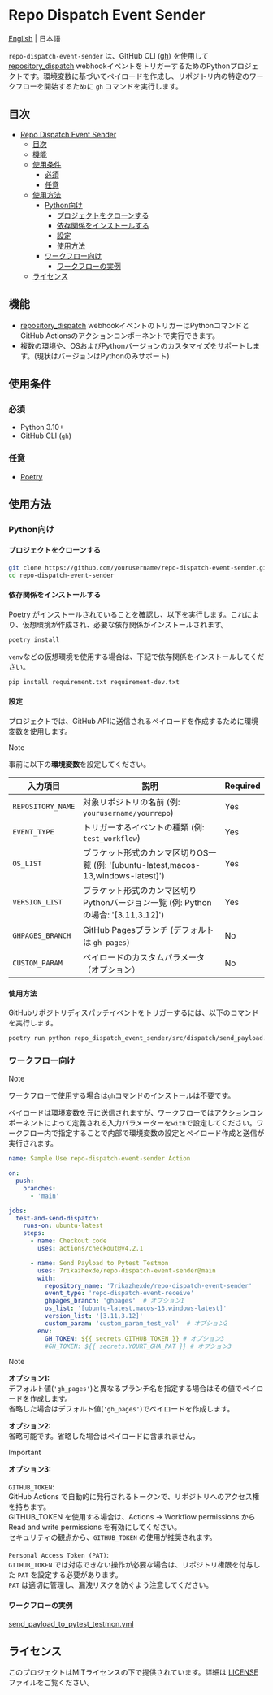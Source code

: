 # Repo Dispatch Event Sender

[English](README.md) | 日本語

`repo-dispatch-event-sender` は、GitHub CLI ([gh](https://docs.github.com/ja/github-cli/github-cli)) を使用して[repository_dispatch](https://docs.github.com/ja/actions/writing-workflows/choosing-when-your-workflow-runs/events-that-trigger-workflows#repository_dispatch) webhookイベントをトリガーするためのPythonプロジェクトです。環境変数に基づいてペイロードを作成し、リポジトリ内の特定のワークフローを開始するために `gh` コマンドを実行します。

## 目次

- [Repo Dispatch Event Sender](#repo-dispatch-event-sender)
  - [目次](#目次)
  - [機能](#機能)
  - [使用条件](#使用条件)
    - [必須](#必須)
    - [任意](#任意)
  - [使用方法](#使用方法)
    - [Python向け](#python向け)
      - [プロジェクトをクローンする](#プロジェクトをクローンする)
      - [依存関係をインストールする](#依存関係をインストールする)
      - [設定](#設定)
      - [使用方法](#使用方法-1)
    - [ワークフロー向け](#ワークフロー向け)
      - [ワークフローの実例](#ワークフローの実例)
  - [ライセンス](#ライセンス)

## 機能

- [repository_dispatch](https://docs.github.com/ja/actions/writing-workflows/choosing-when-your-workflow-runs/events-that-trigger-workflows#repository_dispatch) webhookイベントのトリガーはPythonコマンドとGitHub Actionsのアクションコンポーネントで実行できます。
- 複数の環境や、OSおよびPythonバージョンのカスタマイズをサポートします。(現状はバージョンはPythonのみサポート)

## 使用条件

### 必須

- Python 3.10+
- GitHub CLI (`gh`)

### 任意

- [Poetry](https://python-poetry.org/)

## 使用方法

### Python向け

#### プロジェクトをクローンする

```bash
git clone https://github.com/yourusername/repo-dispatch-event-sender.git
cd repo-dispatch-event-sender
```

#### 依存関係をインストールする

[Poetry](https://python-poetry.org/) がインストールされていることを確認し、以下を実行します。これにより、仮想環境が作成され、必要な依存関係がインストールされます。

```bash
poetry install
```

`venv`などの仮想環境を使用する場合は、下記で依存関係をインストールしてください。

```bash
pip install requirement.txt requirement-dev.txt
```

#### 設定

プロジェクトでは、GitHub APIに送信されるペイロードを作成するために環境変数を使用します。

> [!NOTE]
> 事前に以下の**環境変数**を設定してください。

| 入力項目           | 説明                                                                           |Required|
|-------------------|--------------------------------------------------------------------------------|--------|
| `REPOSITORY_NAME` | 対象リポジトリの名前 (例: `yourusername/yourrepo`)                              | Yes    |
| `EVENT_TYPE`      | トリガーするイベントの種類 (例: `test_workflow`)                                 | Yes    |
| `OS_LIST`         | ブラケット形式のカンマ区切りOS一覧 (例: '[ubuntu-latest,macos-13,windows-latest]') | Yes    |
| `VERSION_LIST` | ブラケット形式のカンマ区切りPythonバージョン一覧 (例: Pythonの場合: '[3.11,3.12]')               | Yes    |
| `GHPAGES_BRANCH`  | GitHub Pagesブランチ (デフォルトは `gh_pages`)                                  | No     |
| `CUSTOM_PARAM`    | ペイロードのカスタムパラメータ（オプション）                                      | No     |

#### 使用方法

GitHubリポジトリディスパッチイベントをトリガーするには、以下のコマンドを実行します。

```bash
poetry run python repo_dispatch_event_sender/src/dispatch/send_payload.py
```

### ワークフロー向け

> [!NOTE]
> ワークフローで使用する場合は`gh`コマンドのインストールは不要です。
>
> ペイロードは環境変数を元に送信されますが、ワークフローではアクションコンポーネントによって定義される入力パラメーターを`with`で設定してください。ワークフロー内で指定することで内部で環境変数の設定とペイロード作成と送信が実行されます。

```yaml
name: Sample Use repo-dispatch-event-sender Action

on:
  push:
    branches:
      - 'main'

jobs:
  test-and-send-dispatch:
    runs-on: ubuntu-latest
    steps:
      - name: Checkout code
        uses: actions/checkout@v4.2.1

      - name: Send Payload to Pytest Testmon
        uses: 7rikazhexde/repo-dispatch-event-sender@main
        with:
          repository_name: '7rikazhexde/repo-dispatch-event-sender'
          event_type: 'repo-dispatch-event-receive'
          ghpages_branch: 'ghpages'  # オプション1
          os_list: '[ubuntu-latest,macos-13,windows-latest]'
          version_list: '[3.11,3.12]'
          custom_param: 'custom_param_test_val'  # オプション2
        env:
          GH_TOKEN: ${{ secrets.GITHUB_TOKEN }} # オプション3
          #GH_TOKEN: ${{ secrets.YOURT_GHA_PAT }} # オプション3
```

> [!NOTE]
> **オプション1:**\
> デフォルト値(`'gh_pages'`)と異なるブランチ名を指定する場合はその値でペイロードを作成します。\
> 省略した場合はデフォルト値(`'gh_pages'`)でペイロードを作成します。  
>
> **オプション2:**\
> 省略可能です。省略した場合はペイロードに含まれません。

> [!IMPORTANT]
> **オプション3:**\
>\
> `GITHUB_TOKEN`:\
> GitHub Actions で自動的に発行されるトークンで、リポジトリへのアクセス権を持ちます。\
> GITHUB_TOKEN を使用する場合は、Actions -> Workflow permissions から Read and write permissions を有効にしてください。\
> セキュリティの観点から、`GITHUB_TOKEN` の使用が推奨されます。\
>\
> `Personal Access Token (PAT)`:\
> `GITHUB_TOKEN` では対応できない操作が必要な場合は、リポジトリ権限を付与した `PAT` を設定する必要があります。\
> `PAT` は適切に管理し、漏洩リスクを防ぐよう注意してください。

#### ワークフローの実例

[send_payload_to_pytest_testmon.yml](https://github.com/7rikazhexde/python-project-sandbox/blob/main/.github/workflows/send_payload_to_pytest_testmon.yml)

## ライセンス

このプロジェクトはMITライセンスの下で提供されています。詳細は [LICENSE](LICENSE) ファイルをご覧ください。
